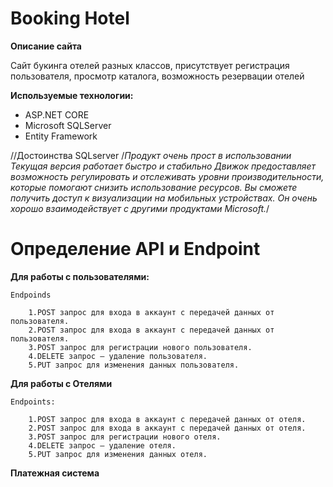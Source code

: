 # Booking Hotel
**Описание сайта**

Сайт букинга отелей разных классов, присутствует регистрация пользователя, просмотр каталога, возможность резервации отелей

**Используемые технологии:**
  - ASP.NET CORE
  - Microsoft SQLServer
  - Entity Framework
  
  
  //Достоинства SQLserver
  /*Продукт очень прост в использовании
Текущая версия работает быстро и стабильно
Движок предоставляет возможность регулировать и отслеживать уровни производительности, которые помогают снизить использование ресурсов.
Вы сможете получить доступ к визуализации на мобильных устройствах.
Он очень хорошо взаимодействует с другими продуктами Microsoft.*/

# Определение API и Endpoint

**Для работы с пользователями:**

    Endpoinds
    
		1.POST запрос для входа в аккаунт с передачей данных от пользователя.
		2.POST запрос для входа в аккаунт с передачей данных от пользователя.
		3.POST запрос для регистрации нового пользователя.
		4.DELETE запрос – удаление пользователя.
		5.PUT запрос для изменения данных пользователя.
**Для работы с Отелями**

	Endpoints:
	
		1.POST запрос для входа в аккаунт с передачей данных от отеля.
		2.POST запрос для входа в аккаунт с передачей данных от отеля.
		3.POST запрос для регистрации нового отеля.
		4.DELETE запрос – удаление отеля.
		5.PUT запрос для изменения данных отеля.
**Платежная система**
